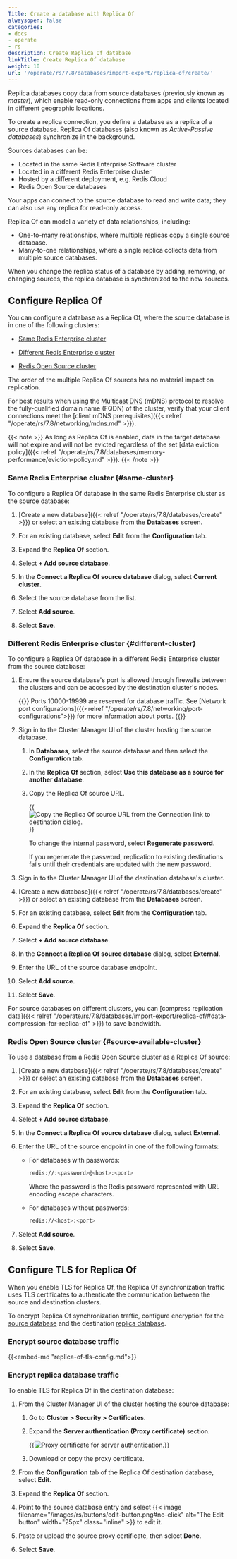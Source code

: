 ```yaml
---
Title: Create a database with Replica Of
alwaysopen: false
categories:
- docs
- operate
- rs
description: Create Replica Of database
linkTitle: Create Replica Of database
weight: 10
url: '/operate/rs/7.8/databases/import-export/replica-of/create/'
---
```

Replica databases copy data from source databases (previously known as _master_), which enable read-only connections from apps and clients located in different geographic locations.

To create a replica connection, you define a database as a replica of a source database.  Replica Of databases (also known as _Active-Passive databases_) synchronize in the background.

Sources databases can be:

- Located in the same Redis Enterprise Software cluster
- Located in a different Redis Enterprise cluster
- Hosted by a different deployment, e.g. Redis Cloud
- Redis Open Source databases

Your apps can connect to the source database to read and write data; they can also use any replica for read-only access.

Replica Of can model a variety of data relationships, including:

- One-to-many relationships, where multiple replicas copy a single source database.
- Many-to-one relationships, where a single replica collects data from multiple source databases.

When you change the replica status of a database by adding, removing, or changing sources, the replica database is synchronized to the new sources.  

## Configure Replica Of

You can configure a database as a Replica Of, where the source database is in one of the following clusters:

- [Same Redis Enterprise cluster](#same-cluster)

- [Different Redis Enterprise cluster](#different-cluster)

- [Redis Open Source cluster](#source-available-cluster)

The order of the multiple Replica Of sources has no material impact on replication.

For best results when using the [Multicast DNS](https://en.wikipedia.org/wiki/Multicast_DNS) (mDNS) protocol to resolve the fully-qualified domain name (FQDN) of the cluster, verify that your client connections meet the [client mDNS prerequisites]({{< relref "/operate/rs/7.8/networking/mdns.md" >}}).

{{< note >}}
As long as Replica Of is enabled, data in the target database will not expire and will not be evicted regardless of the set [data eviction policy]({{< relref "/operate/rs/7.8/databases/memory-performance/eviction-policy.md" >}}).
{{< /note >}}

### Same Redis Enterprise cluster {#same-cluster}

To configure a Replica Of database in the same Redis Enterprise cluster as the source database:

1. [Create a new database]({{< relref "/operate/rs/7.8/databases/create" >}}) or select an existing database from the **Databases** screen.

1. For an existing database, select **Edit** from the **Configuration** tab.

1. Expand the **Replica Of** section.

1. Select **+ Add source database**.

1. In the **Connect a Replica Of source database** dialog, select **Current cluster**.

1. Select the source database from the list.

1. Select **Add source**.

1. Select **Save**.

### Different Redis Enterprise cluster {#different-cluster}

To configure a Replica Of database in a different Redis Enterprise cluster from the source database:

1. Ensure the source database's port is allowed through firewalls between the clusters and can be accessed by the destination cluster's nodes.

    {{<note>}}
Ports 10000-19999 are reserved for database traffic. See [Network port configurations]({{<relref "/operate/rs/7.8/networking/port-configurations">}}) for more information about ports.
    {{</note>}}

1. Sign in to the Cluster Manager UI of the cluster hosting the source database.

    1. In **Databases**, select the source database and then select the **Configuration** tab.

    1. In the **Replica Of** section, select **Use this database as a source for another database**.

    1. Copy the Replica Of source URL.

        {{<image filename="images/rs/screenshots/databases/config-replica-of-copy-source-url.png" alt="Copy the Replica Of source URL from the Connection link to destination dialog.">}}

        To change the internal password, select **Regenerate password**.

        If you regenerate the password, replication to existing destinations fails until their credentials are updated with the new password.

1. Sign in to the Cluster Manager UI of the destination database's cluster.

1. [Create a new database]({{< relref "/operate/rs/7.8/databases/create" >}}) or select an existing database from the **Databases** screen.

1. For an existing database, select **Edit** from the **Configuration** tab.

1. Expand the **Replica Of** section.

1. Select **+ Add source database**.

1. In the **Connect a Replica Of source database** dialog, select **External**.

1. Enter the URL of the source database endpoint.

1. Select **Add source**.

1. Select **Save**.

For source databases on different clusters, you can [compress replication data]({{< relref "/operate/rs/7.8/databases/import-export/replica-of/#data-compression-for-replica-of" >}}) to save bandwidth.
        
### Redis Open Source cluster {#source-available-cluster}

To use a database from a Redis Open Source cluster as a Replica Of source:

1. [Create a new database]({{< relref "/operate/rs/7.8/databases/create" >}}) or select an existing database from the **Databases** screen.

1. For an existing database, select **Edit** from the **Configuration** tab.

1. Expand the **Replica Of** section.

1. Select **+ Add source database**.

1. In the **Connect a Replica Of source database** dialog, select **External**.

1. Enter the URL of the source endpoint in one of the following formats:

    - For databases with passwords:

        ```sh
        redis://:<password>@<host>:<port>
        ```

        Where the password is the Redis password represented with URL encoding escape characters.

    - For databases without passwords:

        ```sh
        redis://<host>:<port>
        ```

1. Select **Add source**.

1. Select **Save**.

## Configure TLS for Replica Of

When you enable TLS for Replica Of, the Replica Of synchronization traffic uses TLS certificates to authenticate the communication between the source and destination clusters.

To encrypt Replica Of synchronization traffic, configure encryption for the [source database](#encrypt-source-database-traffic) and the destination [replica database](#encrypt-replica-database-traffic).

### Encrypt source database traffic

{{<embed-md "replica-of-tls-config.md">}}

### Encrypt replica database traffic

To enable TLS for Replica Of in the destination database:

1. From the Cluster Manager UI of the cluster hosting the source database:

    1. Go to **Cluster > Security > Certificates**.

    1. Expand the **Server authentication (Proxy certificate)** section.

        {{<image filename="images/rs/screenshots/cluster/security-proxy-cert.png" alt="Proxy certificate for server authentication.">}}

     1. Download or copy the proxy certificate.

1. From the **Configuration** tab of the Replica Of destination database, select **Edit**.

1. Expand the **Replica Of** section.

1. Point to the source database entry and select {{< image filename="/images/rs/buttons/edit-button.png#no-click" alt="The Edit button" width="25px" class="inline" >}} to edit it.

1. Paste or upload the source proxy certificate, then select **Done**.

1. Select **Save**.
